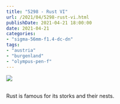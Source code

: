 ```yaml
---
title: "5298 - Rust VI"
url: /2021/04/5298-rust-vi.html
publishDate: 2021-04-21 18:00:00
date: 2021-04-21
categories:
- "sigma-56mm-f1.4-dc-dn"
tags:
- "austria"
- "burgenland"
- "olympus-pen-f"
---
```

<div class="container">
<div class="center"><a target="_blank" href="https://d25zfm9zpd7gm5.cloudfront.net/1200x1200/2019/20190407_134356_lr.jpg"><img class="webfeedsFeaturedVisual" src="https://d25zfm9zpd7gm5.cloudfront.net/0600x0600/2019/20190407_134356_lr.jpg" /></a></div>
</div>
<br />

Rust is famous for its storks and their nests. 

